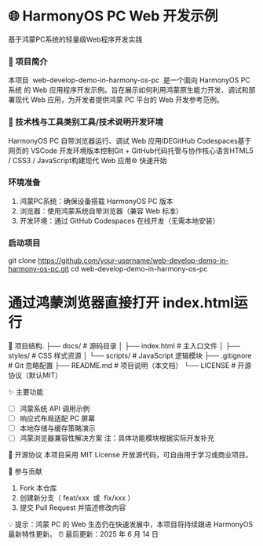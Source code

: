 

# 🌐 HarmonyOS PC Web 开发示例

基于鸿蒙PC系统的轻量级Web程序开发实践

### 🚀 项目简介
本项目  web-develop-demo-in-harmony-os-pc  是一个面向 HarmonyOS PC 系统 的 Web 应用程序开发示例。旨在展示如何利用鸿蒙原生能力开发、调试和部署现代 Web 应用，为开发者提供鸿蒙 PC 平台的 Web 开发参考范例。

### 🔧 技术栈与工具类别工具/技术说明开发环境

HarmonyOS PC 自带浏览器运行、调试 Web 应用IDEGitHub Codespaces基于网页的 VSCode 开发环境版本控制Git + GitHub代码托管与协作核心语言HTML5 / CSS3 / JavaScript构建现代 Web 应用⚙️ 快速开始

### 环境准备
1. 鸿蒙PC系统：确保设备搭载 HarmonyOS PC 版本  
2. 浏览器：使用鸿蒙系统自带浏览器（兼容 Web 标准）  
3. 开发环境：通过 GitHub Codespaces 在线开发（无需本地安装）


### 启动项目

git clone https://github.com/your-username/web-develop-demo-in-harmony-os-pc.git
cd web-develop-demo-in-harmony-os-pc

# 通过鸿蒙浏览器直接打开 index.html运行

📂 项目结构.
├── docs/                      # 源码目录
│   ├── index.html            # 主入口文件
│   ├── styles/               # CSS 样式资源
│   └── scripts/              # JavaScript 逻辑模块
├── .gitignore                # Git 忽略配置
├── README.md                 # 项目说明（本文档）
└── LICENSE                   # 开源协议（默认MIT）

✨ 主要功能

- [ ] 鸿蒙系统 API 调用示例  
- [ ] 响应式布局适配 PC 屏幕  
- [ ] 本地存储与缓存策略演示  
- [ ] 鸿蒙浏览器兼容性解决方案  注：具体功能模块根据实际开发补充

📄 开源协议
本项目采用 MIT License 开放源代码，可自由用于学习或商业项目。

🤝 参与贡献
1. Fork 本仓库  
2. 创建新分支（ feat/xxx  或  fix/xxx ）  
3. 提交 Pull Request 并描述修改内容
  

💡 提示：鸿蒙 PC 的 Web 生态仍在快速发展中，本项目将持续跟进 HarmonyOS 最新特性更新。
⏰ 最后更新：2025 年 6 月 14 日  

